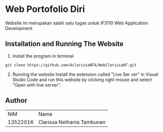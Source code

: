 # Web Portofolio Diri
Website ini merupakan salah satu tugas untuk IF3110 Web Application Development

## Installation and Running The Website
1. Install the program in terminal
```
git clone https://github.com/4clarissaNT4/WebClarissaNT.git
```

2. Running the website
Install the extension called "Live Ser ver" in Visual Studio Code and run this website by clicking right mouse and select "Open with live server".

## Author
<div id="contributor">
  <strong>
    <table align="center">
      <tr>
        <td>NIM</td>
        <td>Nama</td>
      </tr>
      <tr>
        <td>13522016</td>
        <td>Clarissa Nethania Tambunan</td>
      </tr>
    </table>
  </strong>
</div>